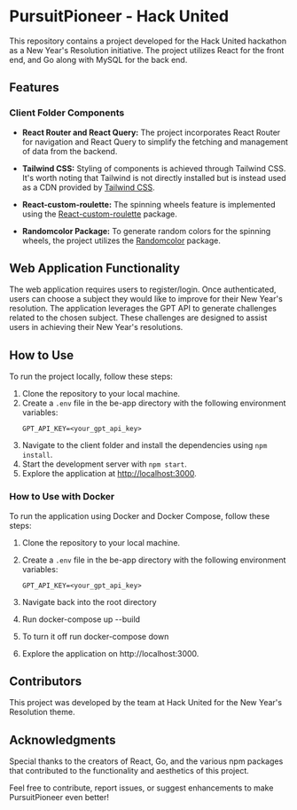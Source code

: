 # PursuitPioneer - Hack United

This repository contains a project developed for the Hack United hackathon as a New Year's Resolution initiative. The project utilizes React for the front end, and Go along with MySQL for the back end.

## Features

### Client Folder Components

- **React Router and React Query:** The project incorporates React Router for navigation and React Query to simplify the fetching and management of data from the backend.

- **Tailwind CSS:** Styling of components is achieved through Tailwind CSS. It's worth noting that Tailwind is not directly installed but is instead used as a CDN provided by [Tailwind CSS](https://tailwindcss.com/docs/installation/play-cdn).

- **React-custom-roulette:** The spinning wheels feature is implemented using the [React-custom-roulette](https://www.npmjs.com/package/react-custom-roulette) package.

- **Randomcolor Package:** To generate random colors for the spinning wheels, the project utilizes the [Randomcolor](https://www.npmjs.com/package/randomcolor) package.

## Web Application Functionality

The web application requires users to register/login. Once authenticated, users can choose a subject they would like to improve for their New Year's resolution. The application leverages the GPT API to generate challenges related to the chosen subject. These challenges are designed to assist users in achieving their New Year's resolutions.

## How to Use

To run the project locally, follow these steps:

1. Clone the repository to your local machine.
2. Create a `.env` file in the be-app directory with the following environment variables:
      ```plaintext
   GPT_API_KEY=<your_gpt_api_key>
4. Navigate to the client folder and install the dependencies using `npm install`.
5. Start the development server with `npm start`.
6. Explore the application at [http://localhost:3000](http://localhost:3000).

### How to Use with Docker

To run the application using Docker and Docker Compose, follow these steps:

1. Clone the repository to your local machine.

2. Create a `.env` file in the be-app directory with the following environment variables:

   ```plaintext
   GPT_API_KEY=<your_gpt_api_key>
3. Navigate back into the root directory
4. Run docker-compose up --build
5. To turn it off run docker-compose down
6. Explore the application on http://localhost:3000.

## Contributors

This project was developed by the team at Hack United for the New Year's Resolution theme.

## Acknowledgments

Special thanks to the creators of React, Go, and the various npm packages that contributed to the functionality and aesthetics of this project.

Feel free to contribute, report issues, or suggest enhancements to make PursuitPioneer even better!
